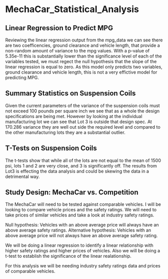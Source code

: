 # MechaCar_Statistical_Analysis

## Linear Regression to Predict MPG

Reviewing the linear regression output from the mpg_data we can see there are two coefficencies, ground clearance and vehicle length, that provide a non-random amount of variance to the mpg values. With a p-value of 5.35e-11 this is substantially lower than the significance level of each of the variables tested, we must regect the null hypothesis that the slope of the linear regression is equal to zero. As this model only predicts two variables, ground clearance and vehicle length, this is not a very effictive model for predicting MPG.

## Summary Statistics on Suspension Coils

Given the current parameters of the variance of the suspension coils must not exceed 100 pounds per square inch we see that as a whole the design specifications are being met. However by looking at the individual manufacturing lot we can see that Lot 3 is outside that design spec. At 170.286 variance they are well out side the required level and compared to the other manufacturing lots they are a substantial outlier.

## T-Tests on Suspension Coils

The t-tests show that while all of the lots are not equal to the mean of 1500 psi, lots 1 and 2 are very close, and 3 is significantly off. The results from Lot3 is effecting the data analysis and could be skewing the data in a detrimental way.

## Study Design: MechaCar vs. Competition

The MechaCar will need to be tested against comparable vehicles. I will be looking to compare vehicle prices and the safety ratings. We will need to take prices of similar vehicles and take a look at industry safety ratings. 

Null hypothesis: Vehicles with an above average price will always have an above average safety ratings.
Alternative hypothesis: Vehicles with an above average price will not always have an above average safety rating.

We will be doing a linear regression to identify a linear relationship with higher safety ratings and higher prices of vehicles. Also we will be doing a t-test to establish the significance of the linear realationship. 

For this analysis we will be needing industry safety ratings data and prices of comparable vehicles. 